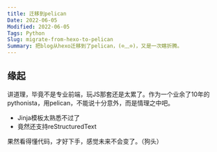 ```yaml
---
title: 迁移到pelican
Date: 2022-06-05
Modified: 2022-06-05
Tags: Python
Slug: migrate-from-hexo-to-pelican
Summary: 把blog从hexo迁移到了pelican，(⊙﹏⊙)，又是一次瞎折腾。
---
```


## 缘起

讲道理，毕竟不是专业前端，玩JS那套还是太累了。作为一个业余了10年的pythonista，用pelican，不能说十分意外，而是情理之中吧。

- Jinja模板太熟悉不过了
- 竟然还支持reStructuredText

果然看得懂代码，才好下手，感觉未来不会变了。（狗头）

